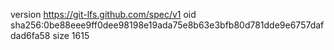 version https://git-lfs.github.com/spec/v1
oid sha256:0be88eee9ff0dee98198e19ada75e8b63e3bfb80d781dde9e6757dafdad6fa58
size 1615
